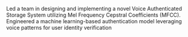Led a team in designing and implementing a novel Voice Authenticated 
Storage System utilizing Mel Frequency Cepstral Coefficients (MFCC). 
Engineered a machine learning-based authentication model leveraging voice 
patterns for user identity verification
